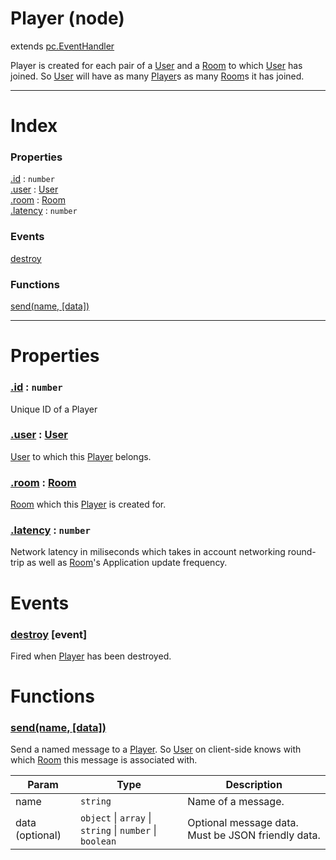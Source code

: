 # Player (node)
extends [pc.EventHandler]

Player is created for each pair of a [User] and a [Room] to which [User] has joined. So [User] will have as many [Player]s as many [Room]s it has joined.

---

# Index

### Properties

<a href='#property_id'>.id</a> : `number`  
<a href='#property_user'>.user</a> : [User]  
<a href='#property_room'>.room</a> : [Room]  
<a href='#property_latency'>.latency</a> : `number`  

### Events

<a href='#event_destroy'>destroy</a>  

### Functions

<a href='#function_send'>send(name, [data])</a>  


---


# Properties

<a name='property_id'></a>
### <a href='#property_id'>.id</a> : `number`  
Unique ID of a Player

<a name='property_user'></a>
### <a href='#property_user'>.user</a> : [User]  
[User] to which this [Player] belongs.

<a name='property_room'></a>
### <a href='#property_room'>.room</a> : [Room]  
[Room] which this [Player] is created for.

<a name='property_latency'></a>
### <a href='#property_latency'>.latency</a> : `number`  
Network latency in miliseconds which takes in account networking round-trip as well as [Room]'s Application update frequency.



# Events

<a name='event_destroy'></a>
### <a href='#event_destroy'>destroy</a> [event]  
Fired when [Player] has been destroyed.



# Functions

<a name='function_send'></a>
### <a href='#function_send'>send(name, [data])</a>  

Send a named message to a [Player]. So [User] on client-side knows with which [Room] this message is associated with.

| Param | Type | Description |
| --- | --- | --- |
| name | `string` | Name of a message. |  
| data (optional) | `object` &#124; `array` &#124; `string` &#124; `number` &#124; `boolean` | Optional message data. Must be JSON friendly data. |  




[pc.EventHandler]: https://developer.playcanvas.com/en/api/pc.EventHandler.html  
[Player]: ./Player.md  
[User]: ./User.md  
[Room]: ./Room.md  
